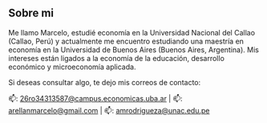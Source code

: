 ## Sobre mi 

<p> Me llamo Marcelo, estudié economía en la Universidad Nacional del Callao (Callao, Perú) y actualmente me encuentro estudiando una maestría en economía en la Universidad de Buenos Aires (Buenos Aires, Argentina). Mis intereses están ligados a la economía de la educación, desarrollo económico y microeconomía aplicada.

Si deseas consultar algo, te dejo mis correos de contacto:

📫: 26ro34313587@campus.economicas.uba.ar |
📫: arellanmarcelo@gmail.com |
📫: amrodrigueza@unac.edu.pe


